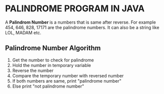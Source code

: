 <h1>PALINDROME PROGRAM IN JAVA</h1>
<p>A <b>Palindrom Number </b>is a numbers that is same after reverse. For example 454, 646, 828, 17171 are the palindrome numbers. It can also be a string like LOL, MADAM etc.</p>
<h2>Palindrome Number Algorithm</h2>
<ol>
  <li>Get the number to check for palindrome</li>
  <li>Hold the number in temporary variable</li>
  <li>Reverse the number</li>
  <li>Compare the temporary number with reversed number</li>
  <li>If both numbers are same, print "palindrome number"</li>
  <li>Else print "not palindrome number"</li>
</ol>